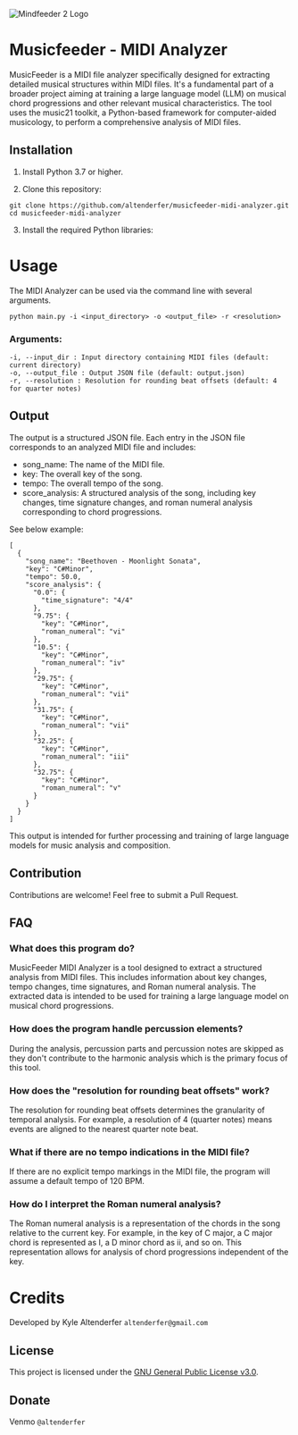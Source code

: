 ![Mindfeeder 2 Logo](https://mindfeederllc.com/musicfeeder.png)

# Musicfeeder - MIDI Analyzer

MusicFeeder is a MIDI file analyzer specifically designed for extracting detailed musical structures within MIDI files. It's a fundamental part of a broader project aiming at training a large language model (LLM) on musical chord progressions and other relevant musical characteristics. The tool uses the music21 toolkit, a Python-based framework for computer-aided musicology, to perform a comprehensive analysis of MIDI files.

## Installation
1. Install Python 3.7 or higher.

2. Clone this repository:

```
git clone https://github.com/altenderfer/musicfeeder-midi-analyzer.git
cd musicfeeder-midi-analyzer
```
3. Install the required Python libraries:

# Usage

The MIDI Analyzer can be used via the command line with several arguments.

```
python main.py -i <input_directory> -o <output_file> -r <resolution>
```

### Arguments:
```
-i, --input_dir : Input directory containing MIDI files (default: current directory)
-o, --output_file : Output JSON file (default: output.json)
-r, --resolution : Resolution for rounding beat offsets (default: 4 for quarter notes)
```

## Output

The output is a structured JSON file. Each entry in the JSON file corresponds to an analyzed MIDI file and includes:

- song_name: The name of the MIDI file.
- key: The overall key of the song.
- tempo: The overall tempo of the song.
- score_analysis: A structured analysis of the song, including key changes, time signature changes, and roman numeral analysis corresponding to chord progressions.

See below example:

```
[
  {
    "song_name": "Beethoven - Moonlight Sonata",
    "key": "C#Minor",
    "tempo": 50.0,
    "score_analysis": {
      "0.0": {
        "time_signature": "4/4"
      },
      "9.75": {
        "key": "C#Minor",
        "roman_numeral": "vi"
      },
      "10.5": {
        "key": "C#Minor",
        "roman_numeral": "iv"
      },
      "29.75": {
        "key": "C#Minor",
        "roman_numeral": "vii"
      },
      "31.75": {
        "key": "C#Minor",
        "roman_numeral": "vii"
      },
      "32.25": {
        "key": "C#Minor",
        "roman_numeral": "iii"
      },
      "32.75": {
        "key": "C#Minor",
        "roman_numeral": "v"
      }
    }
  }
]
```

This output is intended for further processing and training of large language models for music analysis and composition.

## Contribution

Contributions are welcome! Feel free to submit a Pull Request.

## FAQ

### What does this program do?

MusicFeeder MIDI Analyzer is a tool designed to extract a structured analysis from MIDI files. This includes information about key changes, tempo changes, time signatures, and Roman numeral analysis. The extracted data is intended to be used for training a large language model on musical chord progressions.

### How does the program handle percussion elements?

During the analysis, percussion parts and percussion notes are skipped as they don't contribute to the harmonic analysis which is the primary focus of this tool.

### How does the "resolution for rounding beat offsets" work?

The resolution for rounding beat offsets determines the granularity of temporal analysis. For example, a resolution of 4 (quarter notes) means events are aligned to the nearest quarter note beat.

### What if there are no tempo indications in the MIDI file?

If there are no explicit tempo markings in the MIDI file, the program will assume a default tempo of 120 BPM.

### How do I interpret the Roman numeral analysis?

The Roman numeral analysis is a representation of the chords in the song relative to the current key. For example, in the key of C major, a C major chord is represented as I, a D minor chord as ii, and so on. This representation allows for analysis of chord progressions independent of the key.


# Credits
Developed by Kyle Altenderfer ```altenderfer@gmail.com```

## License

This project is licensed under the [GNU General Public License v3.0](LICENSE).

## Donate

Venmo ```@altenderfer```
